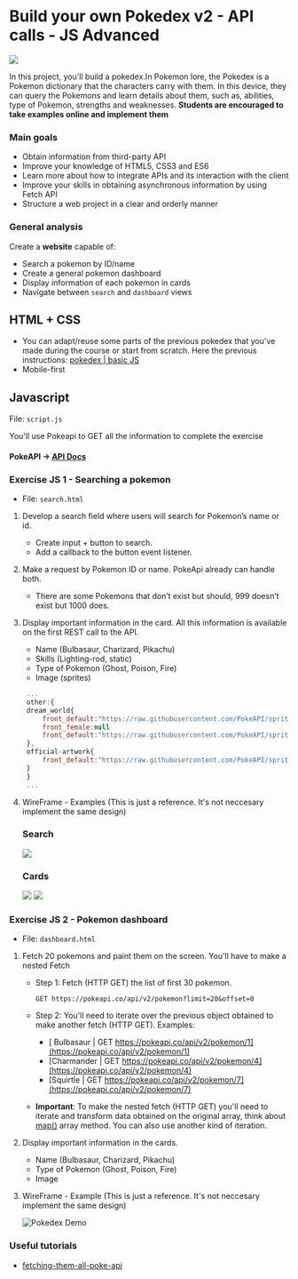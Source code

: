 # Build your own Pokedex v2 - API calls - JS Advanced

![](media/Pokemon.jpg)


In this project, you'll build a pokedex.In Pokemon lore, the Pokedex is a Pokemon dictionary that the characters carry with them. In this device, they can query the Pokemons and learn details about them, such as, abilities, type of Pokemon, strengths and weaknesses. **Students are encouraged to take examples online and implement them**

### Main goals
- Obtain information from third-party API
- Improve your knowledge of HTML5, CSS3 and ES6
- Learn more about how to integrate APIs and its interaction with the client
- Improve your skills in obtaining asynchronous information by using Fetch API
- Structure a web project in a clear and orderly manner

### General analysis
Create a **website** capable of:
- Search a pokemon by ID/name
- Create a general pokemon dashboard
- Display information of each pokemon in cards
- Navigate between `search` and `dashboard` views

## HTML + CSS
- You can adapt/reuse some parts of the previous pokedex that you've made during the course or start from scratch. Here the previous instructions: [pokedex | basic JS](https://refugeescode-materials.netlify.app/pokedex/assignment)
- Mobile-first

## Javascript
File: `script.js`

You'll use Pokeapi to GET all the information to complete the exercise
#### PokeAPI -> [API Docs](https://pokeapi.co/docs/v2)

### Exercise JS 1 - Searching a pokemon
- File: `search.html`
1. Develop a search field where users will search for Pokemon’s name or id.
   - Create input + button to search. 
   - Add a callback to the button event listener.
2. Make a request by Pokemon ID or name. PokeApi already can handle both.
   - There are some Pokemons that don’t exist but should, 999 doesn’t exist but 1000 does.
3. Display important information in the card. All this information is available on the first REST call to the API.
   - Name (Bulbasaur, Charizard, Pikachu)
   - Skills (Lighting-rod, static)
   - Type of Pokemon (Ghost, Poison, Fire)
   - Image (sprites)

   ```js
    ...
    other:{
    dream_world{
        front_default:"https://raw.githubusercontent.com/PokeAPI/sprites/master/sprites/pokemon/other/dream-world/132.svg"
        front_female:null
        front_default:"https://raw.githubusercontent.com/PokeAPI/sprites/master/sprites/pokemon/other/official-artwork/132.png"
    },
    official-artwork{
        front_default:"https://raw.githubusercontent.com/PokeAPI/sprites/master/sprites/pokemon/other/official-artwork/132.png"
    }
    }
    ...
   ```
   
4. WireFrame - Examples
(This is just a reference. It's not neccesary implement the same design)

    ### Search

    ![](media/pokedex%20search.png)

    ### Cards

    ![](media/pokedex%20card.png)
    ![](media/pokedex%20card%202.png)


### Exercise JS 2 - Pokemon dashboard
- File: `dashboard.html`
1. Fetch 20 pokemons and paint them on the screen. You'll have to make a nested Fetch 
    - Step 1: Fetch (HTTP GET) the list of first 30 pokemon.

        `GET https://pokeapi.co/api/v2/pokemon?limit=20&offset=0`
    
    - Step 2: You'll need to iterate over the previous object obtained to make another fetch (HTTP GET). Examples:
        - [ Bulbasaur | GET https://pokeapi.co/api/v2/pokemon/1](https://pokeapi.co/api/v2/pokemon/1)
        - [Charmander | GET https://pokeapi.co/api/v2/pokemon/4](https://pokeapi.co/api/v2/pokemon/4)
        - [Squirtle | GET https://pokeapi.co/api/v2/pokemon/7](https://pokeapi.co/api/v2/pokemon/7)
    - **Important**: To make the nested fetch (HTTP GET) you'll need to iterate and transform data obtained on the original array, think about [map()](https://developer.mozilla.org/en-US/docs/Web/JavaScript/Reference/Global_Objects/Array/map) array method. You can also use another kind of iteration.

2. Display important information in the cards.
   - Name (Bulbasaur, Charizard, Pikachu)
   - Type of Pokemon (Ghost, Poison, Fire)
   - Image

3. WireFrame - Example (This is just a reference. It's not neccesary implement the same design)

    ![Pokedex Demo](media/giphy.gif)

### Useful tutorials
- [fetching-them-all-poke-api](https://medium.com/@sergio13prez/fetching-them-all-poke-api-62ca580981a2)

